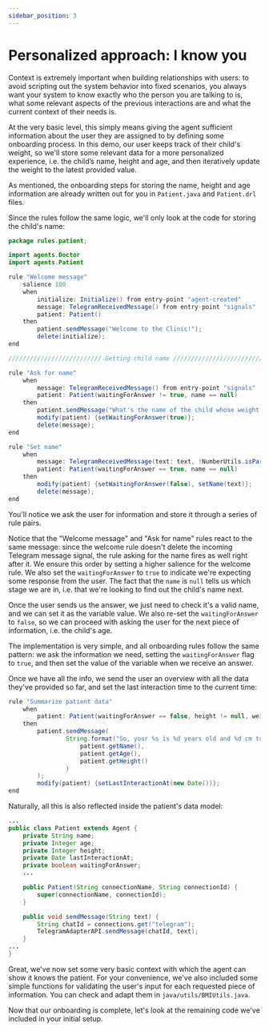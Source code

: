 ```yaml
---
sidebar_position: 3
---
```


# Personalized approach: I know you

Context is extremely important when building relationships with users: to avoid scripting out the system behavior into fixed scenarios, 
you always want your system to know exactly who the person you are talking to is, what some relevant aspects of the previous interactions are and what the current context of their needs is.

At the very basic level, this simply means giving the agent sufficient information about the user they are assigned to by defining some onboarding process.
In this demo, our user keeps track of their child's weight, so we'll store some relevant data for a more personalized experience, i.e. the child’s name, height and age, and then iteratively update the weight to the latest provided value.

As mentioned, the onboarding steps for storing the name, height and age information are already written out for you in `Patient.java` and `Patient.drl` files.

Since the rules follow the same logic, we'll only look at the code for storing the child's name:

```java title="rules/patient/Patient.drl"
package rules.patient;

import agents.Doctor
import agents.Patient

rule "Welcome message"
    salience 100
    when
        initialize: Initialize() from entry-point "agent-created"
        message: TelegramReceivedMessage() from entry-point "signals"
        patient: Patient()
    then
        patient.sendMessage("Welcome to the Clinic!");
        delete(initialize);
end

////////////////////////// Getting child name //////////////////////////

rule "Ask for name"
    when
        message: TelegramReceivedMessage() from entry-point "signals"
        patient: Patient(waitingForAnswer != true, name == null)
    then
        patient.sendMessage("What's the name of the child whose weight you would like to check?");
        modify(patient) {setWaitingForAnswer(true)};
        delete(message);
end

rule "Set name"
    when
        message: TelegramReceivedMessage(text: text, !NumberUtils.isParsable(text)) from entry-point "signals"
        patient: Patient(waitingForAnswer == true, name == null)
    then
        modify(patient) {setWaitingForAnswer(false), setName(text)};
        delete(message);
end
```
You'll notice we ask the user for information and store it through a series of rule pairs. 

Notice that the "Welcome message" and "Ask for name" rules react to the same message: 
since the welcome rule doesn't delete the incoming Telegram message signal, the rule asking for the name fires as well right after it.
We ensure this order by setting a higher salience for the welcome rule. We also set the `waitingForAnswer` to `true` to indicate we're expecting some response from the user. 
The fact that the `name` is `null` tells us which stage we are in, i.e. that we're looking to find out the child's name next.

Once the user sends us the answer, we just need to check it's a valid name, and we can set it as the variable value. 
We also re-set the `waitingForAnswer` to `false`, so we can proceed with asking the user for the next piece of information, i.e. the child's age.

The implementation is very simple, and all onboarding rules follow the same pattern: we ask the information we need, 
setting the `waitingForAnswer` flag to `true`, and then set the value of the variable when we receive an answer.
 
Once we have all the info, we send the user an overview with all the data they've provided so far, and set the last interaction time to the current time:

```java title="rules/patient/Patient.drl"
rule "Summarize patient data"
    when
        patient: Patient(waitingForAnswer == false, height != null, weight == null)
    then
        patient.sendMessage(
                String.format("So, your %s is %d years old and %d cm tall.", 
                    patient.getName(), 
                    patient.getAge(),
                    patient.getHeight()
                )
        );
        modify(patient) {setLastInteractionAt(new Date())};
end
```
Naturally, all this is also reflected inside the patient's data model:

```java title="java/agents/Patient.java"
...
public class Patient extends Agent {
    private String name;
    private Integer age;
    private Integer height;
    private Date lastInteractionAt;
    private boolean waitingForAnswer;
    ...

    public Patient(String connectionName, String connectionId) {
        super(connectionName, connectionId);
    }

    public void sendMessage(String text) {
        String chatId = connections.get("telegram");
        TelegramAdapterAPI.sendMessage(chatId, text);
    }
...
}
```

Great, we've now set some very basic context with which the agent can show it knows the patient. 
For your convenience, we've also included some simple functions for validating the user's input for each requested piece of information. 
You can check and adapt them in `java/utils/BMIUtils.java`.

Now that our onboarding is complete, let's look at the remaining code we've included in your initial setup.